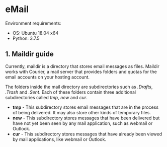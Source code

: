 # eMail
Environment requirements:
+ OS: Ubuntu 18.04 x64
+ Python: 3.7.5

## 1. Maildir guide
Currently, maildir is a directory that stores email messages as files. Maildir works with Courier, a mail server that provides folders and quotas for the email accounts on your hosting account.

The folders inside the mail directory are subdirectories such as *.Drafts*, *.Trash* and *.Sent*. Each of these folders contain three additional subdirectories called *tmp*, *new* and *cur*.

+ **tmp** - This subdirectory stores email messages that are in the process of being delivered. It may also store other kinds of temporary files.
+ **new** - This subdirectory stores messages that have been delivered but have not yet been seen by any mail application, such as webmail or Outlook.
+ **cur** - This subdirectory stores messages that have already been viewed by mail applications, like webmail or Outlook.